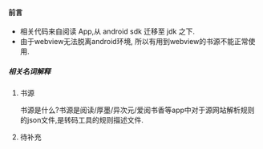 #### 前言

- 相关代码来自阅读 App,从 android sdk 迁移至 jdk 之下.
- 由于webview无法脱离android环境, 所以有用到webview的书源不能正常使用.


##### 相关名词解释

1. 书源
   
   书源是什么?书源是阅读/厚墨/异次元/爱阅书香等app中对于源网站解析规则的json文件,是转码工具的规则描述文件.
     
2. 待补充
